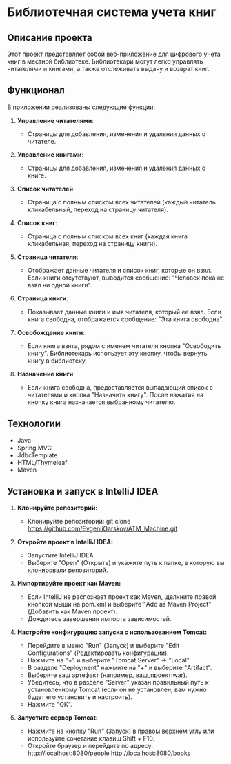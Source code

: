 # Библиотечная система учета книг

## Описание проекта

Этот проект представляет собой веб-приложение для цифрового учета книг в местной библиотеке. Библиотекари могут легко управлять читателями и книгами, а также отслеживать выдачу и возврат книг.

## Функционал

В приложении реализованы следующие функции:

1. **Управление читателями**:
    - Страницы для добавления, изменения и удаления данных о читателе.
    
2. **Управление книгами**:
    - Страницы для добавления, изменения и удаления данных о книге.
    
3. **Список читателей**:
    - Страница с полным списком всех читателей (каждый читатель кликабельный, переход на страницу читателя).
    
4. **Список книг**:
    - Страница с полным списком всех книг (каждая книга кликабельная, переход на страницу книги).
    
5. **Страница читателя**:
    - Отображает данные читателя и список книг, которые он взял. Если книги отсутствуют, выводится сообщение: "Человек пока не взял ни одной книги".
    
6. **Страница книги**:
    - Показывает данные книги и имя читателя, который ее взял. Если книга свободна, отображается сообщение: "Эта книга свободна".
    
7. **Освобождение книги**:
    - Если книга взята, рядом с именем читателя кнопка "Освободить книгу". Библиотекарь использует эту кнопку, чтобы вернуть книгу в библиотеку.
    
8. **Назначение книги**:
    - Если книга свободна, предоставляется выпадающий список с читателями и кнопка "Назначить книгу". После нажатия на кнопку книга назначается выбранному читателю.

## Технологии

- Java
- Spring MVC
- JdbcTemplate
- HTML/Thymeleaf
- Maven

## Установка и запуск в IntelliJ IDEA
1. **Клонируйте репозиторий:**
    - Клонируйте репозиторий: git clone https://github.com/EvgeniiGarskov/ATM_Machine.git
  
2. **Откройте проект в IntelliJ IDEA:**
    - Запустите IntelliJ IDEA.
    - Выберите "Open" (Открыть) и укажите путь к папке, в которую вы клонировали репозиторий.
  
3. **Импортируйте проект как Maven:**
    - Если IntelliJ не распознает проект как Maven, щелкните правой кнопкой мыши на pom.xml и выберите "Add as Maven Project" (Добавить как Maven проект).
    - Дождитесь завершения импорта зависимостей.

4. **Настройте конфигурацию запуска с использованием Tomcat:**
    - Перейдите в меню "Run" (Запуск) и выберите "Edit Configurations" (Редактировать конфигурации).
    - Нажмите на "+" и выберите "Tomcat Server" -> "Local".
    - В разделе "Deployment" нажмите на "+" и выберите "Artifact".
    - Выберите ваш артефакт (например, ваш_проект:war).
    - Убедитесь, что в разделе "Server" указан правильный путь к установленному Tomcat (если он не установлен, вам нужно будет его установить и настроить).
    - Нажмите "OK".
  
5. **Запустите сервер Tomcat:**
    - Нажмите на кнопку "Run" (Запуск) в правом верхнем углу или используйте сочетание клавиш Shift + F10.
    - Откройте браузер и перейдите по адресу:
          http://localhost:8080/people
          http://localhost:8080/books

